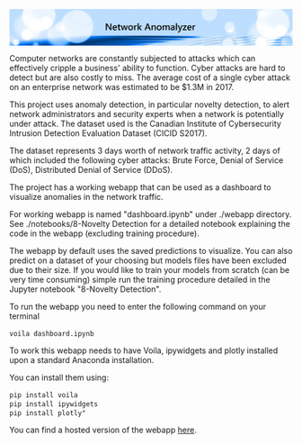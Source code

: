 <p class="aligncenter">
<img src="./webapp/figures/header2.png" align="middle" >
</p>

Computer networks are constantly subjected to attacks which can effectively cripple a business' ability to function. Cyber attacks are hard to detect but are also costly to miss. The average cost of a single cyber attack on an enterprise network was estimated to be $1.3M in 2017.

This project uses anomaly detection, in particular novelty detection, to alert network administrators and security experts when a network is potentially under attack. The dataset used is the Canadian Institute of Cybersecurity Intrusion Detection Evaluation Dataset (CICID S2017).

The dataset represents 3 days worth of network traffic activity, 2 days of which included the following cyber attacks: Brute Force, Denial of Service (DoS), Distributed Denial of Service (DDoS).

The project has a working webapp that can be used as a dashboard to visualize anomalies in the network traffic.

For working webapp is named "dashboard.ipynb" under ./webapp directory. See ./notebooks/8-Novelty Detection for a detailed notebook explaining the code in the webapp (excluding training procedure).

The webapp by default uses the saved predictions to visualize. You can also predict on a dataset of your choosing but models files have been excluded due to their size. If you would like to train your models from scratch (can be very time consuming) simple run the training procedure detailed in the Jupyter notebook "8-Novelty Detection".

To run the webapp you need to enter the following command on your terminal

    voila dashboard.ipynb
    
To work this webapp needs to have Voila, ipywidgets and plotly installed upon a standard Anaconda installation.

You can install them using:

    pip install voila
    pip install ipywidgets
    pip install plotly"

You can find a hosted version of the webapp [here](http://networkanomalyzer.info:8866/).
